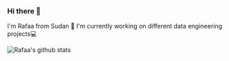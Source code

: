 ### Hi there 👋
I'm Rafaa from Sudan 🏡
I'm currently working on different data engineering projects💻

![Rafaa's github stats](https://github-readme-stats.vercel.app/api?username=rafaesam)


<!--
**rafaesam/rafaesam** is a ✨ _special_ ✨ repository because its `README.md` (this file) appears on your GitHub profile.

Here are some ideas to get you started:

- 🔭 I’m currently working on ...
- 🌱 I’m currently learning ...
- 👯 I’m looking to collaborate on ...
- 🤔 I’m looking for help with ...
- 💬 Ask me about ...
- 📫 How to reach me: ...
- 😄 Pronouns: ...
- ⚡ Fun fact: ...
-->
